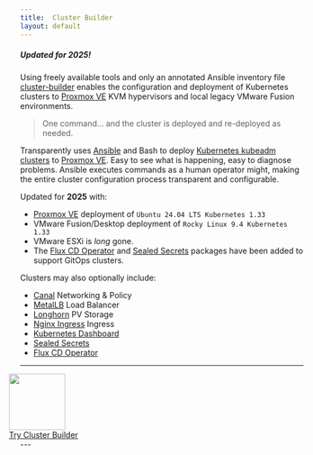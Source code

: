 ```yaml
---
title:  Cluster Builder
layout: default
---
```


##### Updated for 2025!

Using freely available tools and only an annotated Ansible inventory file [cluster-builder](https://github.com/ids/cluster-builder) enables the configuration and deployment of Kubernetes clusters to [Proxmox VE](https://www.proxmox.com/en/) KVM hypervisors and local legacy VMware Fusion environments.

> One command... and the cluster is deployed and re-deployed as needed. 

<script src="https://asciinema.org/a/EefvOquP3o4Tx91ectQIFnSJN.js" id="asciicast-EefvOquP3o4Tx91ectQIFnSJN" async data-autoplay="true" data-rows="50" data-theme="solarized-dark" data-size="small" data-speed="10" data-idle-time-limit="25"></script>

<script
  src="https://code.jquery.com/jquery-3.3.1.min.js"
  integrity="sha256-FgpCb/KJQlLNfOu91ta32o/NMZxltwRo8QtmkMRdAu8="
  crossorigin="anonymous"></script>

Transparently uses [Ansible](https://www.ansible.com) and Bash to deploy [Kubernetes kubeadm clusters](https://kubernetes.io/docs/setup/production-environment/tools/kubeadm/create-cluster-kubeadm/) to [Proxmox VE](https://www.proxmox.com/en/).  Easy to see what is happening, easy to diagnose problems.  Ansible executes commands as a human operator might, making the entire cluster configuration process transparent and configurable.

Updated for __2025__ with:

- [Proxmox VE](https://www.proxmox.com/en/) deployment of `Ubuntu 24.04 LTS Kubernetes 1.33`
- VMware Fusion/Desktop deployment of `Rocky Linux 9.4 Kubernetes 1.33`
- VMware ESXi is _long_ gone.
- The [Flux CD Operator](https://fluxcd.control-plane.io/operator/) and [Sealed Secrets](https://github.com/bitnami-labs/sealed-secrets) packages have been added to support GitOps clusters.

Clusters may also optionally include:

- [Canal](https://docs.tigera.io/calico/latest/getting-started/kubernetes/flannel/install-for-flannel) Networking & Policy
- [MetalLB](https://metallb.universe.tf) Load Balancer
- [Longhorn](https://longhorn.io/) PV Storage
- [Nginx Ingress](https://github.com/kubernetes/ingress-nginx) Ingress
- [Kubernetes Dashboard](https://kubernetes.io/docs/tasks/access-application-cluster/web-ui-dashboard/)
- [Sealed Secrets](https://github.com/bitnami-labs/sealed-secrets)
- [Flux CD Operator](https://fluxcd.control-plane.io/operator/)

---
<div class="center" style="margin-left: -20px;">
<img style="width: 100px;box-shadow:none;margin-bottom:0px" src="/assets/images/cbLogo2-100.png" >
</div>
<div class="center" style="margin-left: -20px;">
<a id="try-cb-link" href="https://github.com/ids/cluster-builder">Try Cluster Builder</a>
</div>
---
<style>

</style>
